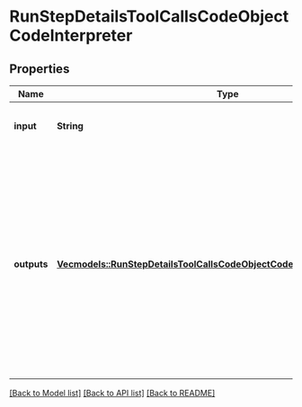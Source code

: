 # RunStepDetailsToolCallsCodeObjectCodeInterpreter

## Properties
Name | Type | Description | Notes
------------ | ------------- | ------------- | -------------
**input** | **String** | The input to the Code Interpreter tool call. | 
**outputs** | [**Vec<models::RunStepDetailsToolCallsCodeObjectCodeInterpreterOutputsInner>**](RunStepDetailsToolCallsCodeObject_code_interpreter_outputs_inner.md) | The outputs from the Code Interpreter tool call. Code Interpreter can output one or more items, including text (`logs`) or images (`image`). Each of these are represented by a different object type. | 

[[Back to Model list]](../README.md#documentation-for-models) [[Back to API list]](../README.md#documentation-for-api-endpoints) [[Back to README]](../README.md)


